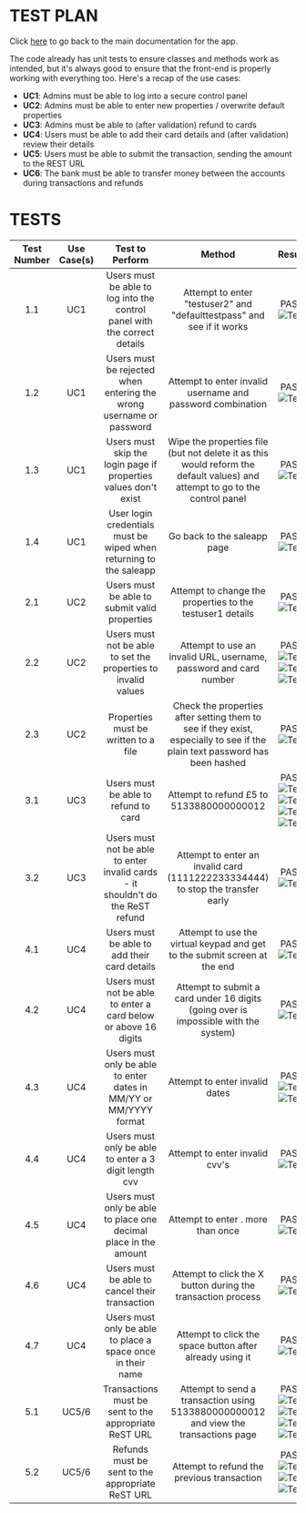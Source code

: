 # TEST PLAN

Click [here](https://github.com/WT000/COM528AE1/blob/main/ae1/documentation/appDesign.md) to go back to the main documentation for the app.

The code already has unit tests to ensure classes and methods work as intended, but it's always good to ensure that the front-end is properly working with everything too. Here's a recap of the use cases:
- **UC1**: Admins must be able to log into a secure control panel
- **UC2**: Admins must be able to enter new properties / overwrite default properties
- **UC3**: Admins must be able to (after validation) refund to cards
- **UC4**: Users must be able to add their card details and (after validation) review their details
- **UC5**: Users must be able to submit the transaction, sending the amount to the REST URL
- **UC6**: The bank must be able to transfer money between the accounts during transactions and refunds

# TESTS

**Test Number**|**Use Case(s)**|**Test to Perform**|**Method**|**Result**
:-----:|:-----:|:-----:|:-----:|:-----:
1.1|UC1|Users must be able to log into the control panel with the correct details|Attempt to enter "testuser2" and "defaulttestpass" and see if it works|PASS ![Test](https://github.com/WT000/GROUPA5AE1/blob/main/ae1/documentation/images/1.1.PNG)
1.2|UC1|Users must be rejected when entering the wrong username or password|Attempt to enter invalid username and password combination|PASS ![Test](https://github.com/WT000/GROUPA5AE1/blob/main/ae1/documentation/images/1.2.PNG)
1.3|UC1|Users must skip the login page if properties values don't exist|Wipe the properties file (but not delete it as this would reform the default values) and attempt to go to the control panel|PASS ![Test](https://github.com/WT000/GROUPA5AE1/blob/main/ae1/documentation/images/1.3.PNG)
1.4|UC1|User login credentials must be wiped when returning to the saleapp|Go back to the saleapp page|PASS ![Test](https://github.com/WT000/GROUPA5AE1/blob/main/ae1/documentation/images/1.4.PNG)
2.1|UC2|Users must be able to submit valid properties|Attempt to change the properties to the testuser1 details|PASS ![Test](https://github.com/WT000/GROUPA5AE1/blob/main/ae1/documentation/images/2.1.PNG)
2.2|UC2|Users must not be able to set the properties to invalid values|Attempt to use an invalid URL, username, password and card number|PASS ![Test](https://github.com/WT000/GROUPA5AE1/blob/main/ae1/documentation/images/2.2A.PNG) ![Test](https://github.com/WT000/GROUPA5AE1/blob/main/ae1/documentation/images/2.2B.PNG) ![Test](https://github.com/WT000/GROUPA5AE1/blob/main/ae1/documentation/images/2.2C.PNG)
2.3|UC2|Properties must be written to a file|Check the properties after setting them to see if they exist, especially to see if the plain text password has been hashed|PASS ![Test](https://github.com/WT000/GROUPA5AE1/blob/main/ae1/documentation/images/2.3.PNG)
3.1|UC3|Users must be able to refund to card|Attempt to refund £5 to 5133880000000012|PASS ![Test](https://github.com/WT000/GROUPA5AE1/blob/main/ae1/documentation/images/3.1A.PNG) ![Test](https://github.com/WT000/GROUPA5AE1/blob/main/ae1/documentation/images/3.1B.PNG) ![Test](https://github.com/WT000/GROUPA5AE1/blob/main/ae1/documentation/images/3.1C.PNG) ![Test](https://github.com/WT000/GROUPA5AE1/blob/main/ae1/documentation/images/3.1D.PNG)
3.2|UC3|Users must not be able to enter invalid cards - it shouldn't do the ReST refund|Attempt to enter an invalid card (1111222233334444) to stop the transfer early|PASS ![Test](https://github.com/WT000/GROUPA5AE1/blob/main/ae1/documentation/images/3.2.PNG)
4.1|UC4|Users must be able to add their card details|Attempt to use the virtual keypad and get to the submit screen at the end|PASS ![Test](https://github.com/WT000/GROUPA5AE1/blob/main/ae1/documentation/images/4.1.PNG)
4.2|UC4|Users must not be able to enter a card below or above 16 digits|Attempt to submit a card under 16 digits (going over is impossible with the system)|PASS ![Test](https://github.com/WT000/GROUPA5AE1/blob/main/ae1/documentation/images/4.2.PNG)
4.3|UC4|Users must only be able to enter dates in MM/YY or MM/YYYY format|Attempt to enter invalid dates|PASS ![Test](https://github.com/WT000/GROUPA5AE1/blob/main/ae1/documentation/images/4.3A.PNG) ![Test](https://github.com/WT000/GROUPA5AE1/blob/main/ae1/documentation/images/4.3B.PNG)
4.4|UC4|Users must only be able to enter a 3 digit length cvv|Attempt to enter invalid cvv's|PASS ![Test](https://github.com/WT000/GROUPA5AE1/blob/main/ae1/documentation/images/4.4.PNG)
4.5|UC4|Users must only be able to place one decimal place in the amount|Attempt to enter . more than once|PASS ![Test](https://github.com/WT000/GROUPA5AE1/blob/main/ae1/documentation/images/4.5.PNG)
4.6|UC4|Users must be able to cancel their transaction|Attempt to click the X button during the transaction process|PASS ![Test](https://github.com/WT000/GROUPA5AE1/blob/main/ae1/documentation/images/4.6.PNG)
4.7|UC4|Users must only be able to place a space once in their name|Attempt to click the space button after already using it|PASS ![Test](https://github.com/WT000/GROUPA5AE1/blob/main/ae1/documentation/images/4.7.PNG)
5.1|UC5/6|Transactions must be sent to the appropriate ReST URL|Attempt to send a transaction using 5133880000000012 and view the transactions page|PASS ![Test](https://github.com/WT000/GROUPA5AE1/blob/main/ae1/documentation/images/5.1A.PNG) ![Test](https://github.com/WT000/GROUPA5AE1/blob/main/ae1/documentation/images/5.1B.PNG) ![Test](https://github.com/WT000/GROUPA5AE1/blob/main/ae1/documentation/images/5.1C.PNG) ![Test](https://github.com/WT000/GROUPA5AE1/blob/main/ae1/documentation/images/5.1D.PNG)
5.2|UC5/6|Refunds must be sent to the appropriate ReST URL|Attempt to refund the previous transaction|PASS ![Test](https://github.com/WT000/GROUPA5AE1/blob/main/ae1/documentation/images/5.2A.PNG) ![Test](https://github.com/WT000/GROUPA5AE1/blob/main/ae1/documentation/images/5.2B.PNG) ![Test](https://github.com/WT000/GROUPA5AE1/blob/main/ae1/documentation/images/5.2C.PNG) 
